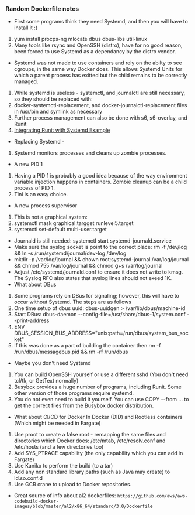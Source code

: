 ### Random Dockerfile notes ###

* First some programs think they need Systemd, and then you will have to install it :(
 1. yum install procps-ng mlocate dbus dbus-libs util-linux
 2. Many tools like rsync and OpenSSH (distro), have for no good reason, been forced to use Systemd as a dependancy by the distro vendor.
* Systemd was not made to use containers and rely on the abilty to see cgroups, in the same way Docker does. This allows Systemd Units for which a parent process has exitted but the child remains to be correctly managed.
 1. While systemd is useless - systemctl, and journalctl are still necessary, so they should be replaced with:
 2. docker-systemctl-replacement, and docker-journalctl-replacement files in /usr/bin and symlink as necessary
 3. Further process management can also be done with s6, s6-overlay, and Runit
 4. [Integrating Runit with Systemd Example](https://busybox.net/kill_it_with_fire.txt)
* Replacing Systemd -
 1. Systemd monitors processes and cleans up zombie processes. 
* A new PID 1
 1. Having a PID 1 is probably a good idea because of the way environment variable injection happens in containers. Zombie cleanup can be a child process of PID 1.
 2. Tini is an easy choice.
* A new process supervisor 
 1. This is not a graphical system: 
 2. systemctl mask graphical.targget runlevel5.target
 3. systemctl set-default multi-user.target
* Journald is still needed: systemctl start systemd-journald.service
* Make sure the syslog socket is point to the correct place: rm -f /dev/log && ln -s /run/systemd/journal/dev-log /dev/log
* mkdir -p /var/log/journal && chown root:systemd-journal /var/log/journal && chmod 755 /var/log/journal && chmod g+s /var/log/journal
* Adjust /etc/systemd/journald.conf to ensure it does not write to kmsg. The Syslog RFC also states that syslog lines should not exeed 1K. 
* What about DBus
 1. Some programs rely on DBus for signaling; however, this will have to occur without Systemd. The steps are as follows
 2. One time setup of dbus uuid: dbus-uuidgen > /var/lib/dbus/machine-id 
 3. Start DBus: dbus-daemon --config-file=/usr/share/dbus-1/system.conf --print-address
 4. ENV DBUS_SESSION_BUS_ADDRESS="unix:path=/run/dbus/system_bus_socket"
 5. If this was done as a part of building the container then rm -f /run/dbus/messagebus.pid && rm -rf /run/dbus
* Maybe you don't need Systemd
 1. You can build OpenSSH yourself or use a different sshd (You don't need tcl/tk, or GetText normally)
 2. Busybox provides a huge number of programs, including Runit. Some other version of those programs require systemd.
 3. You do not even need to build it yourself. You can use COPY --from ... to get the correct files from the Busybox docker distribution.  
* What about CI/CD for Docker In Docker (DID) and Rootless containers (Which might be needed in Fargate)
 1. Use proot to create a false root - remapping the same files and directories which Docker does: /etc/mtab, /etc/resolv.conf and /etc/hosts (and a few directories too)
 2. Add SYS_PTRACE capability (the only capability which you can add in Fargate)
 3. Use Kaniko to perform the build (to a tar)
 4. Add any non standard library paths (such as Java may create) to ld.so.conf.d
 5. Use GCR crane to upload to Docker repositories.
* Great source of info about al2 dockerfiles: `https://github.com/aws/aws-codebuild-docker-images/blob/master/al2/x86_64/standard/3.0/Dockerfile`
